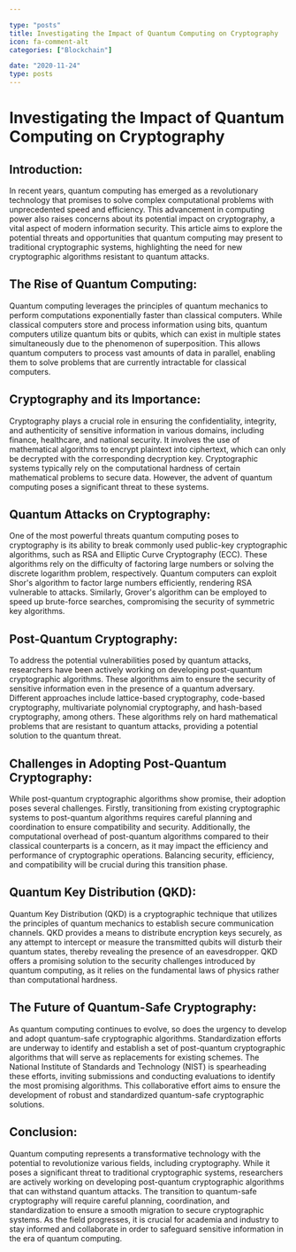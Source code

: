 ```yaml
---

type: "posts"
title: Investigating the Impact of Quantum Computing on Cryptography
icon: fa-comment-alt
categories: ["Blockchain"]

date: "2020-11-24"
type: posts
---
```





# Investigating the Impact of Quantum Computing on Cryptography

## Introduction:

In recent years, quantum computing has emerged as a revolutionary technology that promises to solve complex computational problems with unprecedented speed and efficiency. This advancement in computing power also raises concerns about its potential impact on cryptography, a vital aspect of modern information security. This article aims to explore the potential threats and opportunities that quantum computing may present to traditional cryptographic systems, highlighting the need for new cryptographic algorithms resistant to quantum attacks.

## The Rise of Quantum Computing:

Quantum computing leverages the principles of quantum mechanics to perform computations exponentially faster than classical computers. While classical computers store and process information using bits, quantum computers utilize quantum bits or qubits, which can exist in multiple states simultaneously due to the phenomenon of superposition. This allows quantum computers to process vast amounts of data in parallel, enabling them to solve problems that are currently intractable for classical computers.

## Cryptography and its Importance:

Cryptography plays a crucial role in ensuring the confidentiality, integrity, and authenticity of sensitive information in various domains, including finance, healthcare, and national security. It involves the use of mathematical algorithms to encrypt plaintext into ciphertext, which can only be decrypted with the corresponding decryption key. Cryptographic systems typically rely on the computational hardness of certain mathematical problems to secure data. However, the advent of quantum computing poses a significant threat to these systems.

## Quantum Attacks on Cryptography:

One of the most powerful threats quantum computing poses to cryptography is its ability to break commonly used public-key cryptographic algorithms, such as RSA and Elliptic Curve Cryptography (ECC). These algorithms rely on the difficulty of factoring large numbers or solving the discrete logarithm problem, respectively. Quantum computers can exploit Shor's algorithm to factor large numbers efficiently, rendering RSA vulnerable to attacks. Similarly, Grover's algorithm can be employed to speed up brute-force searches, compromising the security of symmetric key algorithms.

## Post-Quantum Cryptography:

To address the potential vulnerabilities posed by quantum attacks, researchers have been actively working on developing post-quantum cryptographic algorithms. These algorithms aim to ensure the security of sensitive information even in the presence of a quantum adversary. Different approaches include lattice-based cryptography, code-based cryptography, multivariate polynomial cryptography, and hash-based cryptography, among others. These algorithms rely on hard mathematical problems that are resistant to quantum attacks, providing a potential solution to the quantum threat.

## Challenges in Adopting Post-Quantum Cryptography:

While post-quantum cryptographic algorithms show promise, their adoption poses several challenges. Firstly, transitioning from existing cryptographic systems to post-quantum algorithms requires careful planning and coordination to ensure compatibility and security. Additionally, the computational overhead of post-quantum algorithms compared to their classical counterparts is a concern, as it may impact the efficiency and performance of cryptographic operations. Balancing security, efficiency, and compatibility will be crucial during this transition phase.

## Quantum Key Distribution (QKD):

Quantum Key Distribution (QKD) is a cryptographic technique that utilizes the principles of quantum mechanics to establish secure communication channels. QKD provides a means to distribute encryption keys securely, as any attempt to intercept or measure the transmitted qubits will disturb their quantum states, thereby revealing the presence of an eavesdropper. QKD offers a promising solution to the security challenges introduced by quantum computing, as it relies on the fundamental laws of physics rather than computational hardness.

## The Future of Quantum-Safe Cryptography:

As quantum computing continues to evolve, so does the urgency to develop and adopt quantum-safe cryptographic algorithms. Standardization efforts are underway to identify and establish a set of post-quantum cryptographic algorithms that will serve as replacements for existing schemes. The National Institute of Standards and Technology (NIST) is spearheading these efforts, inviting submissions and conducting evaluations to identify the most promising algorithms. This collaborative effort aims to ensure the development of robust and standardized quantum-safe cryptographic solutions.

## Conclusion:

Quantum computing represents a transformative technology with the potential to revolutionize various fields, including cryptography. While it poses a significant threat to traditional cryptographic systems, researchers are actively working on developing post-quantum cryptographic algorithms that can withstand quantum attacks. The transition to quantum-safe cryptography will require careful planning, coordination, and standardization to ensure a smooth migration to secure cryptographic systems. As the field progresses, it is crucial for academia and industry to stay informed and collaborate in order to safeguard sensitive information in the era of quantum computing.